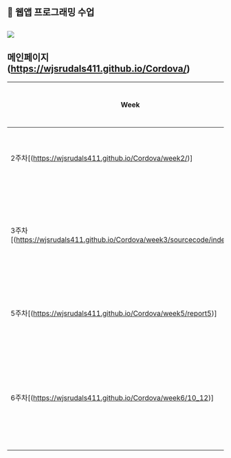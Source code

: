 
##  🍎 웹앱 프로그래밍 수업
## <img src="https://capsule-render.vercel.app/api?type=waving&color=auto&height=200&section=header&text=앱웹개발수업메인페이지&fontSize=40" />

## 메인페이지(https://wjsrudals411.github.io/Cordova/)

| Week | 수업이해 | 과제 |과제 내용 |
| ------ | -- | -- |----------- |
| 2주차[(https://wjsrudals411.github.io/Cordova/week2/)] | ☑️ | ☑️ | 기본적인 HTML과 CSS 사용 |
| 3주차[(https://wjsrudals411.github.io/Cordova/week3/sourcecode/index.html)] | ☑️ | ☑️ | 기본적인 HTML과 CSS를 이용한 자기소개글 |
| 5주차[(https://wjsrudals411.github.io/Cordova/week5/report5)] | ☑️ | ☑️ | 페이지네이션을 이용한 자기소개글 |
| 6주차[(https://wjsrudals411.github.io/Cordova/week6/10_12)] | ☑️ | ☑️ | 2,3,5 주차 수업에서 배운 내용을 모두 포함한 자기소개글 |

